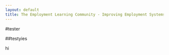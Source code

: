 ```yaml
---
layout: default
title: The Employment Learning Community - Improving Employment Systems and Services for Individuals with IDD
---
```

#tester

##testyies

hi